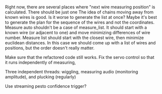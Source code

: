 Right now, there are several places where "next wire measuring position" is calculated. There should be just one
The idea of chains moving away from known wires is good. Is it worse to generate the list at once?
Maybe it's best to generate the plan for the sequence of the wires and not the coordinates.
Measure auto shouldn't be a case of measure_list. It should start with a known wire (or adjacent to one) and 
move minimizing differences of wire number. 
Measure list should start with the closest wire, then minimize euclidean distances. In this case 
we should come up with a list of wires and positions, but the order doesn't really matter.

Make sure that the refactored code still works.
Fix the servo control so that it runs independently of measuring, 

Three independent threads: wiggling, measuring audio (monitoring amplitude), and plucking (regularly)

Use streaming pesto confidence trigger?